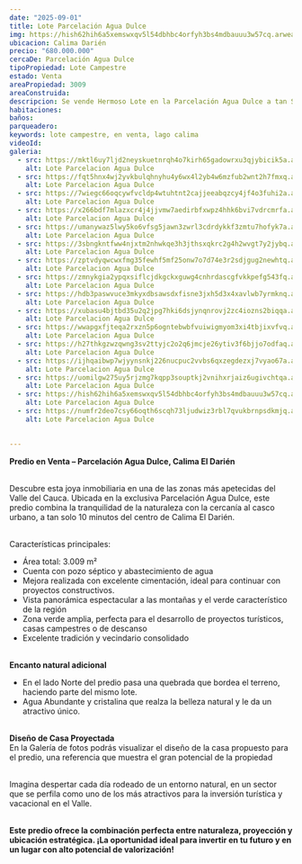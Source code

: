 ```yaml
---
date: "2025-09-01"
title: Lote Parcelación Agua Dulce 
img: https://hish62hih6a5xemswxqv5l54dbhbc4orfyh3bs4mdbauuu3w57cq.arweave.net/OiR_aOg_gduRkrXhXq-8GE4RcdEuD7DLjBhBSlN278U
ubicacion: Calima Darién
precio: "680.000.000"
cercaDe: Parcelación Agua Dulce
tipoPropiedad: Lote Campestre
estado: Venta
areaPropiedad: 3009
areaConstruida: 
descripcion: Se vende Hermoso Lote en la Parcelación Agua Dulce a tan Solo 10 minutos del casco urbano del Municipio de Darien
habitaciones: 
baños: 
parqueadero: 
keywords: lote campestre, en venta, lago calima
videoId: 
galeria:
  - src: https://mktl6uy7ljd2neyskuetnrqh4o7kirh65gadowrxu3qjybicik5a.arweave.net/Yqa_Ux9aR6aTElUJNsYH476kRP7pgDdaN6bgnAUCQro
    alt: Lote Parcelacion Agua Dulce
  - src: https://fqt5hnx4wj2yvkbulqhnyhu4y6wx4l2yb4w6mzfub2wnt2h7fmxq.arweave.net/LCfTtvyydYqoNFwO3B6cx61-L1gPLeZktA6s2ej_Ky8
    alt: Lote Parcelacion Agua Dulce
  - src: https://7wiegc66oqcywfvcldp4wtuhtnt2cajjeeabqzcy4jf4o3fuhi2a.arweave.net/_ZBDC950BYsWoljfy06Hm2ehASkhABhkWOJLx2y0OjQ
    alt: Lote Parcelacion Agua Dulce
  - src: https://x266bdf7mlazxcr4j4jjvmw7aedirbfxwpz4hhk6bvi7vdrcmrfa.arweave.net/vr3gjL9iwZuKPE8SmrLfAQaIhLez88OdXg1R-o4iZEo
    alt: Lote Parcelacion Agua Dulce
  - src: https://umanywaz5lwy5ko6vfsg5jawn3zwrl3cdrdykkf3zmtu7hofyk7a.arweave.net/owDcWBnq7Y6p3qlkbqQWbvNor2IcR4Uou8snT53Fwr4
    alt: Lote Parcelacion Agua Dulce
  - src: https://3sbngkntfww4njxtm2nhwkqe3h3jthsxqkrc2g4h2wvgt7y2jybq.arweave.net/3ILTKbMtrcam82aaeyoE2faZnleCoi0bh9Wqaf8aTgM
    alt: Lote Parcelacion Agua Dulce
  - src: https://zptvdyqwcwxfmg35fewhf5mf25onw7o7d74e3r2sdjgug2newhtq.arweave.net/y-dR4hYVrlYbfSkscvWF11zbfd8f-E3HUhpNQ2mksec
    alt: Lote Parcelacion Agua Dulce
  - src: https://zmnykgia2ypqxsiflcjdkgckxguwg4cnhrdascgfvkkpefg543fq.arweave.net/yxuFGQDWHwvJBViSNRhKualjcE08RgkIxaqU8hTd5ss
    alt: Lote Parcelacion Agua Dulce
  - src: https://hdb3paswvuce3mkyxdbsawsdxfisne3jxh5d3x4xavlwb7yrmknq.arweave.net/OMO3glatBE2xWLjDIFpDuVEmk2m5-j3flwVXYP8RYps
    alt: Lote Parcelacion Agua Dulce
  - src: https://xubasu4bjtbd35u2q2jpg7hki6dsjynqnrovj2zc4iozns2biqqa.arweave.net/vQIJU4FMwj32moaS83zqR4ck4bBsXVTrIuIdlstBRCA
    alt: Lote Parcelacion Agua Dulce
  - src: https://wwapgxfjteqa2rxzn5p6ogntebwbfvuiwigmyom3xi4tbjixvfvq.arweave.net/tYDzXKmZIA1G-W9f5xmzIGwS1oiyDMw5m7o5MKUXqWs
    alt: Lote Parcelacion Agua Dulce
  - src: https://h27thkgzwzqwng3sv2ttyjc2o2q6jmcje26ytiv3f6bjjo7odfaq.arweave.net/Pr8zqNm2YWabcq6nPCRadqHksEkmvYmiuy-ClLvuGUE
    alt: Lote Parcelacion Agua Dulce
  - src: https://ijhqaibwp7wjyynsnkj226nucpuc2vvbs6qxzegdezxj7vyao67a.arweave.net/Qk8AIDZ_7JxhsmqTrXm0E-gtVqGXoXyQwyZun9cAd74
    alt: Lote Parcelacion Agua Dulce
  - src: https://uomilgw275uy5rjzmg7kqpp3souptkj2vnihxrjaiz6ugivchtqa.arweave.net/o5iFmtr_aY7FOWG-qD37k6j5qTqrUHvFIEZ9QyKiPOA
    alt: Lote Parcelacion Agua Dulce
  - src: https://hish62hih6a5xemswxqv5l54dbhbc4orfyh3bs4mdbauuu3w57cq.arweave.net/OiR_aOg_gduRkrXhXq-8GE4RcdEuD7DLjBhBSlN278U
    alt: Lote Parcelacion Agua Dulce
  - src: https://numfr2deo7csy66oqth6scqh73ljudwiz3rbl7qvukbrnpsdkmjq.arweave.net/bRhY6GR3xSx7zoTP6QoH_taaDsjO4hX-FaKDFr5DUxM
    alt: Lote Parcelacion Agua Dulce
  

---
```


**Predio en Venta – Parcelación Agua Dulce, Calima El Darién**<br><br>

Descubre esta joya inmobiliaria en una de las zonas más apetecidas del Valle del Cauca. Ubicada en la exclusiva Parcelación Agua Dulce, este predio combina la tranquilidad de la naturaleza con la cercanía al casco urbano, a tan solo 10 minutos del centro de Calima El Darién.<br><br>

Características principales:<br>

- Área total: 3.009 m²
- Cuenta con pozo séptico y abastecimiento de agua
- Mejora realizada con excelente cimentación, ideal para continuar con proyectos constructivos. 
- Vista panorámica espectacular a las montañas y el verde característico de la región
- Zona verde amplia, perfecta para el desarrollo de proyectos turísticos, casas campestres o de descanso
- Excelente tradición y vecindario consolidado <br><br>

**Encanto natural adicional**<br>
- En el lado Norte del predio pasa una quebrada que bordea el terreno, haciendo parte del mismo lote.
- Agua Abundante y cristalina que realza la belleza natural y le da un atractivo único.<br><br>

**Diseño de Casa Proyectada**<br>
En la Galería de fotos podrás visualizar el diseño de la casa propuesto para el predio, una referencia que muestra el gran potencial de la propiedad<br><br>

Imagina despertar cada día rodeado de un entorno natural, en un sector que se perfila como uno de los más atractivos para la inversión turística y vacacional en el Valle.<br><br>

**Este predio ofrece la combinación perfecta entre naturaleza, proyección y ubicación estratégica. ¡La oportunidad ideal para invertir en tu futuro y en un lugar con alto potencial de valorización!**<br><br>

